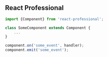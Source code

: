 ## React Professional

```javascript
import {Component} from 'react-professional';

class SomeComponent extends Component {
    ...
}

component.on('some_event', handler);
component.emit('some_event');
```
